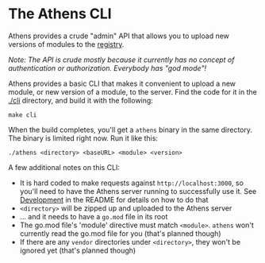 # The Athens CLI

Athens provides a crude "admin" API that allows you to upload new versions of modules
to the [registry](./REGISTRY.md).

_Note: The API is crude mostly because it currently has no concept of
authentication or authorization. Everybody has "god mode"!_

Athens provides a basic CLI that makes it convenient to upload a new module,
or new version of a module, to the server. Find the code for it in the
[./cli](./cli) directory, and build it with the following:

```console
make cli
```

When the build completes, you'll get a `athens` binary in the same directory.
The binary is limited right now. Run it like this:

```console
./athens <directory> <baseURL> <module> <version>
```

A few additional notes on this CLI:

* It is hard coded to make requests against `http://localhost:3000`, so you'll need to have the
  Athens server running to successfully use it. See
  [Development](./README.md#development) in the README for details on how to
  do that
* `<directory>` will be zipped up and uploaded to the Athens server
* ... and it needs to have a `go.mod` file in its root
* The go.mod file's 'module' directive must match `<module>`. `athens` won't
  currently read the go.mod file for you (that's planned though)
* If there are any `vendor` directories under `<directory>`, they won't be
  ignored yet (that's planned though)
